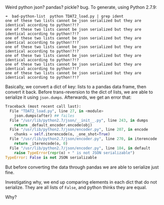 Weird python json? pandas? pickle? bug. To generate, using Python 2.7.9:

```shell
➜  bad-python-list  python TDAT2_load.py | grep ident 
one of these two lists cannot be json serialized but they are identical according to python!?!?
one of these two lists cannot be json serialized but they are identical according to python!?!?
one of these two lists cannot be json serialized but they are identical according to python!?!?
one of these two lists cannot be json serialized but they are identical according to python!?!?
one of these two lists cannot be json serialized but they are identical according to python!?!?
one of these two lists cannot be json serialized but they are identical according to python!?!?
one of these two lists cannot be json serialized but they are identical according to python!?!?
```

Basically, we convert a dict of key: lists to a pandas data frame, then convert it back.
Before trans-reversion to the dict of lists, we are able to serialize it using `json.dumps`. Afterwards, we get an error that:

```python
Traceback (most recent call last):
  File "TDAT2_load.py", line 27, in <module>
    json.dumps(after) ## failes
  File "/usr/lib/python2.7/json/__init__.py", line 243, in dumps
    return _default_encoder.encode(obj)
  File "/usr/lib/python2.7/json/encoder.py", line 207, in encode
    chunks = self.iterencode(o, _one_shot=True)
  File "/usr/lib/python2.7/json/encoder.py", line 270, in iterencode
    return _iterencode(o, 0)
  File "/usr/lib/python2.7/json/encoder.py", line 184, in default
    raise TypeError(repr(o) + " is not JSON serializable")
TypeError: False is not JSON serializable
```

But before converting the data through pandas we are able to serialize just fine.

Investigating why, we end up comparing elements in each dict that do not serialize. They are all lists of `False`, and python thinks they are equal.

Why?
